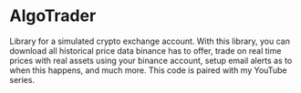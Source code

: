 # AlgoTrader
Library for a simulated crypto exchange account. With this library, you can download all historical price data binance has to offer, trade on real time prices with real assets using your binance account, setup email alerts as to when this happens, and much more. This code is paired with my YouTube series.
